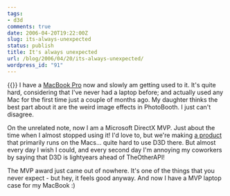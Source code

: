 ```yaml
---
tags:
- d3d
comments: true
date: 2006-04-20T19:22:00Z
slug: its-always-unexpected
status: publish
title: It's always unexpected
url: /blog/2006/04/20/its-always-unexpected/
wordpress_id: "91"
---
```


{{<imgright src="http://aras-p.info/img/blog/060420.jpg">}}
I have a [MacBook Pro](http://www.apple.com/macbookpro/) now and slowly am getting used to it. It's quite hard, considering that I've never had a laptop before; and actually used any Mac for the first time just a couple of months ago. My daughter thinks the best part about it are the weird image effects in PhotoBooth. I just can't disagree.

On the unrelated note, now I am a Microsoft DirectX MVP. Just about the time when I almost stopped using it! I'd love to, but we're making [a product](http://unity3d.com) that primarily runs on the Macs... quite hard to use D3D there. But almost every day I wish I could, and every second day I'm annoying my coworkers by saying that D3D is lightyears ahead of TheOtherAPI!

The MVP award just came out of nowhere. It's one of the things that you never expect - but hey, it feels good anyway. And now I have a MVP laptop case for my MacBook :)
